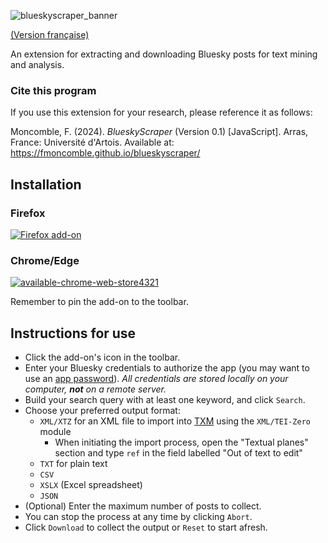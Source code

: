 ![blueskyscraper_banner](https://github.com/fmoncomble/blueskyscraper/assets/59739627/ae109759-a3c0-428f-acd3-bdc501176a4d)

[(Version française)](https://fmoncomble.github.io/blueskyscraper/README_fr.html)

An extension for extracting and downloading Bluesky posts for text mining and analysis.  
  
### Cite this program
If you use this extension for your research, please reference it as follows:  
  
Moncomble, F. (2024). *BlueskyScraper* (Version 0.1) [JavaScript]. Arras, France: Université d'Artois. Available at: https://fmoncomble.github.io/blueskyscraper/

## Installation
### Firefox
[![Firefox add-on](https://github.com/fmoncomble/Figaro_extractor/assets/59739627/e4df008e-1aac-46be-a216-e6304a65ba97)](https://github.com/fmoncomble/blueskyscraper/releases/latest/download/blueskyscraper.xpi)  
### Chrome/Edge
[![available-chrome-web-store4321](https://github.com/fmoncomble/blueskyscraper/assets/59739627/2076ad33-f8be-44b5-b61f-660ace7aa3f4)](https://chromewebstore.google.com/detail/blueskyscraper/jmkhelpgncojgldgiegfnnkgnhojdnjh)
    
Remember to pin the add-on to the toolbar.
 
## Instructions for use
- Click the add-on's icon in the toolbar.
- Enter your Bluesky credentials to authorize the app (you may want to use an <a href="https://bsky.app/settings/app-passwords" target="_blank">app password</a>). *All credentials are stored locally on your computer, **not** on a remote server.*
- Build your search query with at least one keyword, and click `Search`.
- Choose your preferred output format:
    - `XML/XTZ` for an XML file to import into [TXM](https://txm.gitpages.huma-num.fr/textometrie/en/index.html) using the `XML/TEI-Zero` module
      - When initiating the import process, open the "Textual planes" section and type `ref` in the field labelled "Out of text to edit"
    - `TXT` for plain text
    - `CSV`
    - `XSLX` (Excel spreadsheet)
    - `JSON`
- (Optional) Enter the maximum number of posts to collect.
- You can stop the process at any time by clicking `Abort`.
- Click `Download` to collect the output or `Reset` to start afresh.
